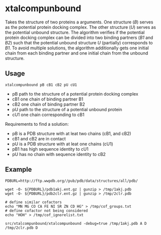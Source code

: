 # xtalcompunbound

Takes the structure of two proteins a arguments. One structure (*B*) serves as the potential protein docking complex. The other structure (*U*) serves as the potential unbound structure. The algorithm verifies if the potential protein docking complex can be divided into two binding partners (*B1* and *B2*) such that the potential unbound structure *U* (partially) corresponds to  *B1*. 
To avoid multiple solutions, the algorithm additionally gets one initial chain from each binding partner and one initial chain from the unbound structure. 

## Usage
  ```
 xtalcompunbound pB cB1 cB2 pU cU1
  ```

* pB path to the structure of a potential protein docking complex 
* cB1 one chain of binding partner B1
* cB2 one chain of binding partner B2
* pU path to the structure of a potential unbound protein
* cU1 one chain corresponding to cB1

Requirements to find a solution:
* pB is a PDB structure with at leat two chains (cB1, and cB2)
* cB1 and cB2 are in contact
* pU is a PDB structure with at leat one chains (cU1)
* pB1 has high sequence identity to cU1
* pU has no chain with sequence identity to cB2

## Example
```
PDBURL=http://ftp.wwpdb.org//pub/pdb/data/structures/all/pdb/

wget -O- ${PDBURL}/pdb1akj.ent.gz | gunzip > /tmp/1akj.pdb
wget -O- ${PDBURL}/pdb2clr.ent.gz | gunzip > /tmp/2clr.pdb

# define similar cofactors 
echo "MN MG CO CA FE NI SR ZN CD HG" > /tmp/cof_groups.txt
# define cofactor not being considered
echo "HOH" > /tmp/cof_ignorelist.txt

src/xtalcompunbound/xtalcompunbound -debug=true /tmp/1akj.pdb A D /tmp/2clr.pdb D
```
